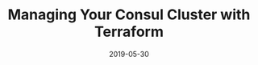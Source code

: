 ---
external_url: https://medium.com/ecs-digital/managing-your-consul-cluster-with-terraform-9b72c3f5ac6e
title: "Managing Your Consul Cluster with Terraform"
date: 2019-05-30
thumbnail: "/assets/images/post_thumbs/2019-05-30-managing_consul_cluster.png"
---